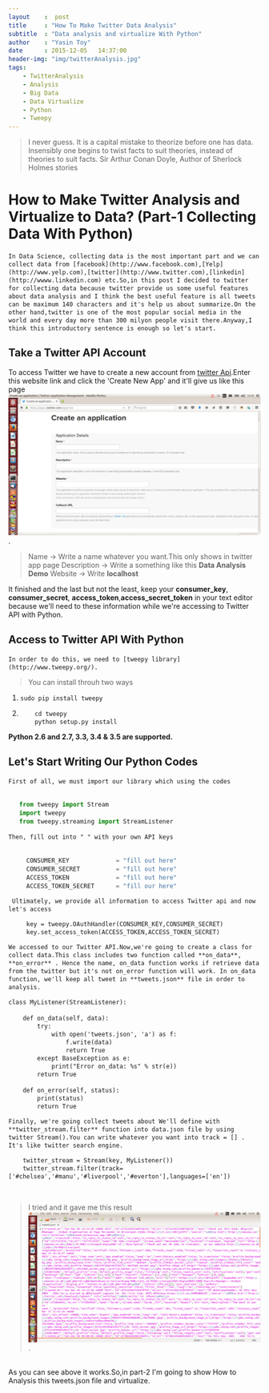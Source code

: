 ```yaml
---
layout 	  :  post
title  	  : "How To Make Twitter Data Analysis"
subtitle  : "Data analysis and virtualize With Python"
author    : "Yasin Toy"
date 	  : 2015-12-05   14:37:00
header-img: "img/twitterAnalysis.jpg"
tags:
	- TwitterAnalysis
	- Analysis
	- Big Data
	- Data Virtualize
	- Python
	- Tweepy
---
```


> I never guess. It is a capital mistake to theorize before one has data. Insensibly one begins to twist facts to suit theories, instead of theories to suit facts.
Sir Arthur Conan Doyle, Author of Sherlock Holmes stories

# How to Make Twitter Analysis and Virtualize to Data? (Part-1 Collecting Data With Python)

	In Data Science, collecting data is the most important part and we can collect data from [facebook](http://www.facebook.com),[Yelp](http://www.yelp.com),[twitter](http://www.twitter.com),[linkedin](http://wwww.linkedin.com) etc.So,in this post I decided to twitter for collecting data because twitter provide us some useful features about data analysis and I think the best useful feature is all tweets can be maximum 140 characters and it's help us about summarize.On the other hand,twitter is one of the most popular social media in the world and every day more than 300 milyon people visit there.Anyway,I think this introductory sentence is enough so let's start.
	
## Take a Twitter API Account
	
   To access Twitter we have to create a new account from [twitter Api](https://apps.twitter.com/).Enter this website link and click the 'Create New App' and it'll give us like this page ![img](/img/in-post/createApplicationPage.png).
 
> Name 		  -> Write a name whatever you want.This only shows in twitter app page
> Description -> Write a something like this **Data Analysis Demo**
> Website     -> Write **localhost**

   It finished and the last but not the least, keep your **consumer_key**, **consumer_secret**, **access_token**,**access_secret_token** in your text editor because we'll need to these information while we're accessing to Twitter API with Python.


## Access to Twitter API With Python

	In order to do this, we need to [tweepy library](http://www.tweepy.org/).
> You can install throuh two ways
1) ``` sudo pip install tweepy ```
2) ``` git clone https://github.com/tweepy/tweepy.git
	   cd tweepy
	   python setup.py install 
   ```
**Python 2.6 and 2.7, 3.3, 3.4 & 3.5 are supported.**


## Let's Start Writing Our Python Codes

	First of all, we must import our library which using the codes
	
 ```python
 	
	from tweepy import Stream
	import tweepy
	from tweepy.streaming import StreamListener
```

	Then, fill out into " " with your own API keys
	
```	python

	 CONSUMER_KEY    	      = "fill out here"
	 CONSUMER_SECRET	      = "fill out here"
	 ACCESS_TOKEN    	  	  = "fill out here"
	 ACCESS_TOKEN_SECRET  	  = "fill our here" 
```

	 Ultimately, we provide all information to access Twitter api and now let's access
	
```
	 key = tweepy.OAuthHandler(CONSUMER_KEY,CONSUMER_SECRET)
	 key.set_access_token(ACCESS_TOKEN,ACCESS_TOKEN_SECRET)

```

	We accessed to our Twitter API.Now,we're going to create a class for collect data.This class includes two function called **on_data**, **on_error** . Hence the name, on_data function works if retrieve data from the twitter but it's not on_error function will work. In on_data function, we'll keep all tweet in **tweets.json** file in order to analysis.

```
class MyListener(StreamListener):
 
    def on_data(self, data):
        try:
            with open('tweets.json', 'a') as f:
                f.write(data)
                return True
        except BaseException as e:
            print("Error on_data: %s" % str(e))
        return True
 
    def on_error(self, status):
        print(status)
        return True

```

	Finally, we're going collect tweets about We'll define with **twitter_stream.filter** function into data.json file by using twitter Stream().You can write whatever you want into track = [] . It's like twitter search engine.
	
```	
	twitter_stream = Stream(key, MyListener())
	twitter_stream.filter(track=['#chelsea','#manu','#liverpool','#everton'],languages=['en']) 
	
	
```

> I tried and it gave me this result ![img](img/in-post/tweetsResult.png). 
</br>
As you can see above it works.So,in part-2 I'm going to show How to Analysis this tweets.json file and virtualize.






	


